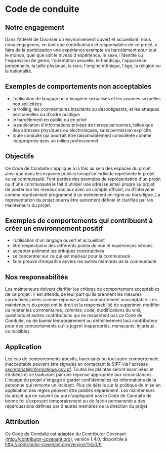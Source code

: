 # Code de conduite

## Notre engagement

Dans l'intérêt de favoriser un environnement ouvert et accueillant, nous nous engageons, en tant que contributeurs et responsables de ce projet, à faire de la participation une expérience exempte de harcèlement pour tout le monde, quel que soit le niveau d'expérience, le sexe, l'identité ou l'expression de genre, l'orientation sexuelle, le handicap, l'apparence personnelle, la taille physique, la race, l'origine ethnique, l'âge, la religion ou la nationalité.

## Exemples de comportements non acceptables

* l'utilisation de langage ou d'imagerie sexualisés et les avances sexuelles non sollicitées
* le trolling, les commentaires insultants ou désobligeants, et les attaques personnelles ou d'ordre politique
* le harcèlement en public ou en privé
* la publication d'informations privées de tierces personnes, telles que des adresses physiques ou électroniques, sans permission explicite
* toute conduite qui pourrait être raisonnablement considérée comme inappropriée dans un milieu professionnel

## Objectifs

Ce Code de Conduite s'applique à la fois au sein des espaces du projet ainsi que dans les espaces publics lorsqu'un individu représente le projet ou sa communauté. Font parties des exemples de représentation d'un projet ou d'une communauté le fait d'utiliser une adresse email propre au projet, de poster sur les réseaux sociaux avec un compte officiel, ou d'intervenir comme représentant programmé à un événement en-ligne ou hors-ligne. La représentation du projet pourra être autrement définie et clarifiée par les mainteneurs du projet.

## Exemples de comportements qui contribuent à créer un environnement positif

* l'utilisation d'un langage ouvert et accueillant
* être respectueux des différents points de vue et expériences vécues
* accepter poliment les critiques constructives
* se concentrer sur ce qui est meilleur pour la communauté
* faire preuve d'empathie envers les autres membres de la communauté

## Nos responsabilités

Les mainteneurs doivent clarifier les critères de comportement acceptables de ce projet : il est attendu de leur part qu'ils prennent les mesures correctives justes comme réponse à tout comportement inacceptable. Les mainteneurs du projet ont le droit et la responsabilité de supprimer, modifier ou rejeter les commentaires, _commits_, code, modifications du wiki, questions et autres contributions qui ne respectent pas ce Code de Conduite, ou de bannir temporairement ou définitivement tout contributeur pour des comportements qu'ils jugent inappropriés, menaçants, injurieux, ou nuisibles.

## Application

Les cas de comportements abusifs, harcelants ou tout autre comportement inacceptable peuvent être signalés en contactant le SIPF via l'adresse secretariat@informatique.gov.pf. Toutes les plaintes seront examinées et étudiées et se traduiront par une réponse appropriée aux circonstances. L'équipe du projet s'engage à garder confidentielles les informations de la personne qui remonte un incident. Plus de détails sur la politique de mise en application des règles peuvent être publiés séparément. Les mainteneurs du projet qui ne suivent ou qui n'appliquent pas le Code de Conduite de bonne foi s'exposent temporairement ou de façon permanente à des répercussions définies par d'autres membres de la direction du projet.

## Attribution

Ce Code de Conduite est adaptée du Contributor Covenant (http://contributor-covenant.org), version 1.4.0, disponible à http://contributor-covenant.org/version/1/4/0/fr

